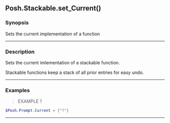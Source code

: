 Posh.Stackable.set_Current()
----------------------------




### Synopsis
Sets the current implementation of a function



---


### Description

Sets the current imlementation of a stackable function.

Stackable functions keep a stack of all prior entries for easy undo.



---


### Examples
> EXAMPLE 1

```PowerShell
$Posh.Prompt.Current = {"?"}
```


---
